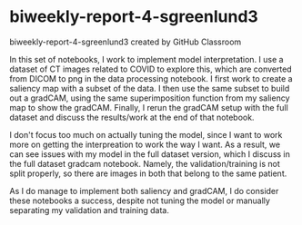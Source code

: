 # biweekly-report-4-sgreenlund3
biweekly-report-4-sgreenlund3 created by GitHub Classroom

In this set of notebooks, I work to implement model interpretation. I use a dataset of CT images related to COVID to explore this, which are converted from DICOM to png in the data processing notebook. I first work to create a saliency map with a subset of the data. I then use the same subset to build out a gradCAM, using the same superimposition function from my saliency map to show the gradCAM. Finally, I rerun the gradCAM setup with the full dataset and discuss the results/work at the end of that notebook.

I don't focus too much on actually tuning the model, since I want to work more on getting the interpreation to work the way I want. As a result, we can see issues with my model in the full dataset version, which I discuss in the full dataset gradcam notebook. Namely, the validation/training is not split properly, so there are images in both that belong to the same patient. 

As I do manage to implement both saliency and gradCAM, I do consider these notebooks a success, despite not tuning the model or manually separating my validation and training data.

